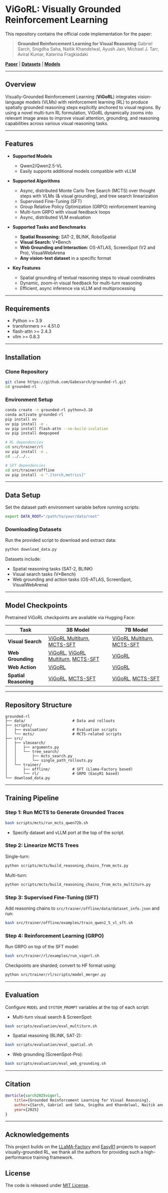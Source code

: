 # ViGoRL: Visually Grounded Reinforcement Learning

This repository contains the official code implementation for the paper:

> **Grounded Reinforcement Learning for Visual Reasoning**
> Gabriel Sarch, Snigdha Saha, Naitik Khandelwal, Ayush Jain, Michael J. Tarr, Aviral Kumar, Katerina Fragkiadaki

[**Paper**](https://arxiv.org/abs/2505.23678) | [**Datasets**](https://huggingface.co/datasets/gsarch/vigorl_datasets) | [**Models**](https://huggingface.co/gsarch)

---

## Overview

Visually-Grounded Reinforcement Learning (**ViGoRL**) integrates vision-language models (VLMs) with reinforcement learning (RL) to produce spatially grounded reasoning steps explicitly anchored to visual regions. By using a novel multi-turn RL formulation, ViGoRL dynamically zooms into relevant image areas to improve visual attention, grounding, and reasoning capabilities across various visual reasoning tasks.

---

## Features

* **Supported Models**

  * Qwen2/Qwen2.5-VL
  * Easily supports additional models compatible with vLLM

* **Supported Algorithms**

  * Async, distributed Monte Carlo Tree Search (MCTS) over thought steps with VLMs (& visual grounding), and tree search linearization
  * Supervised Fine-Tuning (SFT)
  * Group Relative Policy Optimization (GRPO) reinforcement learning
  * Multi-turn GRPO with visual feedback loops
  * Async, distributed VLM evaluation 

* **Supported Tasks and Benchmarks**

  * **Spatial Reasoning:** SAT-2, BLINK, RoboSpatial
  * **Visual Search:** V\*Bench
  * **Web Grounding and Interaction:** OS-ATLAS, ScreenSpot (V2 and Pro), VisualWebArena
  * **Any vision-text dataset** in a specific format

* **Key Features**

  * Spatial grounding of textual reasoning steps to visual coordinates
  * Dynamic, zoom-in visual feedback for multi-turn reasoning
  * Efficient, async inference via vLLM and multiprocessing

---

## Requirements

* Python >= 3.9
* transformers >= 4.51.0
* flash-attn >= 2.4.3
* vllm >= 0.8.3

---

## Installation

### Clone Repository

```bash
git clone https://github.com/Gabesarch/grounded-rl.git
cd grounded-rl
```

### Environment Setup

```bash
conda create -n grounded-rl python=3.10
conda activate grounded-rl
pip install uv
uv pip install -e .
uv pip install flash-attn --no-build-isolation
uv pip install deepspeed

# RL dependencies
cd src/trainer/rl
uv pip install -e .
cd ../../..

# SFT dependencies
cd src/trainer/offline
uv pip install -e ".[torch,metrics]"
```

---

## Data Setup

Set the dataset path environment variable before running scripts:

```bash
export DATA_ROOT="/path/to/your/data/root"
```

### Downloading Datasets

Run the provided script to download and extract data:

```bash
python download_data.py
```

Datasets include:

* Spatial reasoning tasks (SAT-2, BLINK)
* Visual search tasks (V\*Bench)
* Web grounding and action tasks (OS-ATLAS, ScreenSpot, VisualWebArena)

---

## Model Checkpoints

Pretrained ViGoRL checkpoints are available via Hugging Face:

| Task                  | 3B Model                                                                                                                                                                                                                  | 7B Model                                                                                                                                                           |
| --------------------- | ------------------------------------------------------------------------------------------------------------------------------------------------------------------------------------------------------------------------- | ------------------------------------------------------------------------------------------------------------------------------------------------------------------ |
| **Visual Search**     | [ViGoRL Multiturn](https://huggingface.co/gsarch/ViGoRL-Multiturn-3b-Visual-Search), [MCTS-SFT](https://huggingface.co/gsarch/ViGoRL-Multiturn-MCTS-SFT-3b-Visual-Search)                                                        | [ViGoRL Multiturn](https://huggingface.co/gsarch/ViGoRL-Multiturn-7b-Visual-Search), [MCTS-SFT](https://huggingface.co/gsarch/ViGoRL-Multiturn-MCTS-SFT-7b-Visual-Search) |
| **Web Grounding**     | [ViGoRL](https://huggingface.co/gsarch/ViGoRL-3b-Web-Grounding), [ViGoRL Multiturn](https://huggingface.co/gsarch/ViGoRL-Multiturn-3b-Web-Grounding), [MCTS-SFT](https://huggingface.co/gsarch/ViGoRL-MCTS-SFT-3b-Web-Grounding) | [ViGoRL](https://huggingface.co/gsarch/ViGoRL-7b-Web-Grounding)                                                                                                    |
| **Web Action**        | [ViGoRL](https://huggingface.co/gsarch/ViGoRL-3b-Web-Action)                                                                                                                                                              | [ViGoRL](https://huggingface.co/gsarch/ViGoRL-7b-Web-Action)                                                                                                       |
| **Spatial Reasoning** | [ViGoRL](https://huggingface.co/gsarch/ViGoRL-3b-Spatial), [MCTS-SFT](https://huggingface.co/gsarch/ViGoRL-MCTS-SFT-3b-Spatial)                                                                                           | [ViGoRL](https://huggingface.co/gsarch/ViGoRL-7b-Spatial), [MCTS-SFT](https://huggingface.co/gsarch/ViGoRL-MCTS-SFT-7b-Spatial)                                    |

---

## Repository Structure

```
grounded-rl
├── data/                     # Data and rollouts
├── scripts/
│   ├── evaluation/           # Evaluation scripts
│   └── mcts/                 # MCTS-related scripts
├── src/
│   ├── vlmsearch/
│   │   ├── arguments.py
│   │   └── tree_search/
│   │       ├── mcts_search.py
│   │       └── single_path_rollouts.py
│   └── trainer/
│       ├── offline/          # SFT (Llama-Factory based)
│       └── rl/               # GRPO (EasyR1 based)
└── download_data.py
```

---

## Training Pipeline

### Step 1: Run MCTS to Generate Grounded Traces

```bash
bash scripts/mcts/run_mcts_qwen72b.sh
```

* Specify dataset and vLLM port at the top of the script.

### Step 2: Linearize MCTS Trees

Single-turn:

```bash
python scripts/mcts/build_reasoning_chains_from_mcts.py
```

Multi-turn:

```bash
python scripts/mcts/build_reasoning_chains_from_mcts_multiturn.py
```

### Step 3: Supervised Fine-Tuning (SFT)

Add reasoning chains to `src/trainer/offline/data/dataset_info.json` and run:

```bash
bash src/trainer/offline/examples/train_qwen2_5_vl_sft.sh
```

### Step 4: Reinforcement Learning (GRPO)

Run GRPO on top of the SFT model:

```bash
bash src/trainer/rl/examples/run_vigorl.sh
```

Checkpoints are sharded; convert to HF format using:

```bash
python src/trainer/rl/scripts/model_merger.py
```

---

## Evaluation

Configure `MODEL` and `SYSTEM_PROMPT` variables at the top of each script:

* Multi-turn visual search & ScreenSpot:

```bash
bash scripts/evaluation/eval_multiturn.sh
```

* Spatial reasoning (BLINK, SAT-2):

```bash
bash scripts/evaluation/eval_spatial.sh
```

* Web grounding (ScreenSpot-Pro):

```bash
bash scripts/evaluation/eval_web_grounding.sh
```

---

## Citation

```bibtex
@article{sarch2025vigorl,
    title={Grounded Reinforcement Learning for Visual Reasoning},
    author={Sarch, Gabriel and Saha, Snigdha and Khandelwal, Naitik and Jain, Ayush and Tarr, Michael J and Kumar, Aviral and Fragkiadaki, Katerina},
    year={2025}
}
```

---

## Acknowledgements
This project builds on the [LLaMA-Factory](https://github.com/hiyouga/LLaMA-Factory) and [EasyR1](https://github.com/hiyouga/EasyR1) projects to support visually-grounded RL, we thank all the authors for providing such a high-performance training framework.

## License

The code is released under [MIT License](LICENSE).
